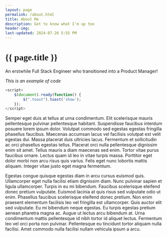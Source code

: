 ```yaml
---
layout: page
permalink: /about.html
title: About Me
description: Get to know what I'm up too
header-img: 
last-updated: 2024-07-26 5:55 PM
---
```


<h1 class="mx-auto" style="font-family:Courgette;">{{ page.title }}</h1>

An erstwhile Full Stack Engineer who transitioned into a Product Manager!


*This is an example of code*
```js
<script>
    $(document).ready(function() {
        $(".toast").toast('show');
    });
</script>
```

Semper eget duis at tellus at urna condimentum. Elit scelerisque mauris pellentesque pulvinar pellentesque habitant. Suspendisse faucibus interdum posuere lorem ipsum dolor. Volutpat commodo sed egestas egestas fringilla phasellus faucibus. Maecenas accumsan lacus vel facilisis volutpat est velit egestas dui. Massa placerat duis ultricies lacus. Fermentum et sollicitudin ac orci phasellus egestas tellus. Placerat orci nulla pellentesque dignissim enim sit amet. Tellus mauris a diam maecenas sed enim. Tortor vitae purus faucibus ornare. Lectus quam id leo in vitae turpis massa. Porttitor eget dolor morbi non arcu risus quis varius. Felis eget nunc lobortis mattis aliquam. Integer vitae justo eget magna fermentum.

Egestas congue quisque egestas diam in arcu cursus euismod quis. Ullamcorper eget nulla facilisi etiam dignissim diam. Nunc pulvinar sapien et ligula ullamcorper. Turpis in eu mi bibendum. Faucibus scelerisque eleifend donec pretium vulputate. Euismod lacinia at quis risus sed vulputate odio ut enim. Phasellus faucibus scelerisque eleifend donec pretium. Non enim praesent elementum facilisis leo vel fringilla est ullamcorper. Quis auctor elit sed vulputate. Eu mi bibendum neque egestas. Eu turpis egestas pretium aenean pharetra magna ac. Augue ut lectus arcu bibendum at. Urna condimentum mattis pellentesque id nibh tortor id aliquet lectus. Fermentum leo vel orci porta non pulvinar. Pellentesque eu tincidunt tortor aliquam nulla facilisi. Amet commodo nulla facilisi nullam vehicula ipsum a arcu.


